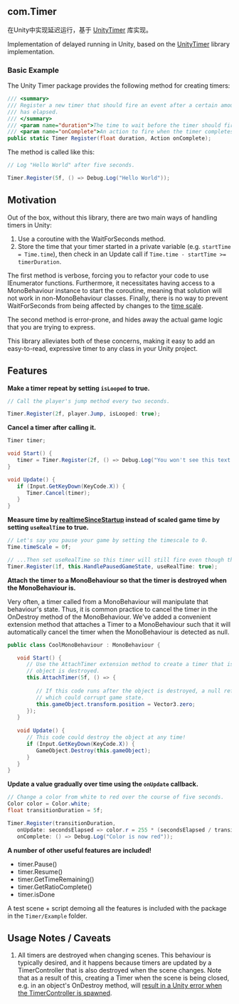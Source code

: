 ## com.Timer

在Unity中实现延迟运行，基于 [UnityTimer](https://github.com/akbiggs/UnityTimer) 库实现。

Implementation of delayed running in Unity, based on the [UnityTimer](https://github.com/akbiggs/UnityTimer) library implementation.

### Basic Example

The Unity Timer package provides the following method for creating timers:

```c#
/// <summary>
/// Register a new timer that should fire an event after a certain amount of time
/// has elapsed.
/// </summary>
/// <param name="duration">The time to wait before the timer should fire, in seconds.</param>
/// <param name="onComplete">An action to fire when the timer completes.</param>
public static Timer Register(float duration, Action onComplete);
```

The method is called like this:

```c#
// Log "Hello World" after five seconds.

Timer.Register(5f, () => Debug.Log("Hello World"));
```

## Motivation

Out of the box, without this library, there are two main ways of handling timers in Unity:

1. Use a coroutine with the WaitForSeconds method.
2. Store the time that your timer started in a private variable (e.g. `startTime = Time.time`), then check in an Update call if `Time.time - startTime >= timerDuration`.

The first method is verbose, forcing you to refactor your code to use IEnumerator functions. Furthermore, it necessitates having access to a MonoBehaviour instance to start the coroutine, meaning that solution will not work in non-MonoBehaviour classes. Finally, there is no way to prevent WaitForSeconds from being affected by changes to the [time scale](http://docs.unity3d.com/ScriptReference/Time-timeScale.html).

The second method is error-prone, and hides away the actual game logic that you are trying to express.

This library alleviates both of these concerns, making it easy to add an easy-to-read, expressive timer to any class in your Unity project.

## Features

**Make a timer repeat by setting `isLooped` to true.**

```c#
// Call the player's jump method every two seconds.

Timer.Register(2f, player.Jump, isLooped: true);
```

**Cancel a timer after calling it.**

```c#
Timer timer;

void Start() {
   timer = Timer.Register(2f, () => Debug.Log("You won't see this text if you press X."));
}

void Update() {
   if (Input.GetKeyDown(KeyCode.X)) {
      Timer.Cancel(timer);
   }
}
```

**Measure time by [realtimeSinceStartup](http://docs.unity3d.com/ScriptReference/Time-realtimeSinceStartup.html) instead of scaled game time by setting `useRealTime` to true.**

```c#
// Let's say you pause your game by setting the timescale to 0.
Time.timeScale = 0f;

// ...Then set useRealTime so this timer will still fire even though the game time isn't progressing.
Timer.Register(1f, this.HandlePausedGameState, useRealTime: true);
```

**Attach the timer to a MonoBehaviour so that the timer is destroyed when the MonoBehaviour is.**

Very often, a timer called from a MonoBehaviour will manipulate that behaviour's state. Thus, it is common practice to cancel the timer in the OnDestroy method of the MonoBehaviour. We've added a convenient extension method that attaches a Timer to a MonoBehaviour such that it will automatically cancel the timer when the MonoBehaviour is detected as null.

```c#
public class CoolMonoBehaviour : MonoBehaviour {

   void Start() {
      // Use the AttachTimer extension method to create a timer that is destroyed when this
      // object is destroyed.
      this.AttachTimer(5f, () => {
      
         // If this code runs after the object is destroyed, a null reference will be thrown,
         // which could corrupt game state.
         this.gameObject.transform.position = Vector3.zero;
      });
   }
   
   void Update() {
      // This code could destroy the object at any time!
      if (Input.GetKeyDown(KeyCode.X)) {
         GameObject.Destroy(this.gameObject);
      }
   }
}
```

**Update a value gradually over time using the `onUpdate` callback.**

```c#
// Change a color from white to red over the course of five seconds.
Color color = Color.white;
float transitionDuration = 5f;

Timer.Register(transitionDuration,
   onUpdate: secondsElapsed => color.r = 255 * (secondsElapsed / transitionDuration),
   onComplete: () => Debug.Log("Color is now red"));
```

**A number of other useful features are included!**

- timer.Pause()
- timer.Resume()
- timer.GetTimeRemaining()
- timer.GetRatioComplete()
- timer.isDone

A test scene + script demoing all the features is included with the package in the `Timer/Example` folder.

## Usage Notes / Caveats

1. All timers are destroyed when changing scenes. This behaviour is typically desired, and it happens because timers are updated by a TimerController that is also destroyed when the scene changes. Note that as a result of this, creating a Timer when the scene is being closed, e.g. in an object's OnDestroy method, will [result in a Unity error when the TimerController is spawned](http://i.imgur.com/ESFmFDO.png).
